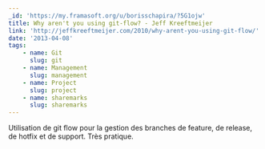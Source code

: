 ```yaml
---
_id: 'https://my.framasoft.org/u/borisschapira/?5G1ojw'
title: Why aren't you using git-flow? - Jeff Kreeftmeijer
link: 'http://jeffkreeftmeijer.com/2010/why-arent-you-using-git-flow/'
date: '2013-04-08'
tags:
    - name: Git
      slug: git
    - name: Management
      slug: management
    - name: Project
      slug: project
    - name: sharemarks
      slug: sharemarks
---
```


<div class="markdown"><p>Utilisation de git flow pour la gestion des branches de feature, de release, de hotfix et de support. Très pratique.
</p></div>
